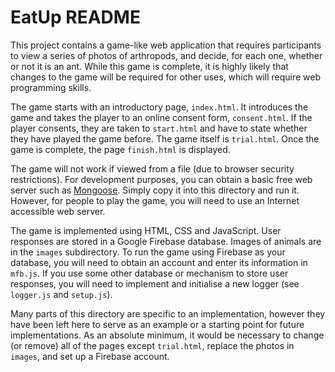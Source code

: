 # EatUp README


This project contains a game-like web application that requires
participants to view a series of photos of arthropods, and decide, for
each one, whether or not it is an ant.  While this game is complete,
it is highly likely that changes to the game will be required for
other uses, which will require web programming skills. 

The game starts with an introductory page, `index.html`. It introduces
the game and takes the player to an online consent form,
`consent.html`. If the player consents, they are taken to `start.html`
and have to state whether they have played the game before.  The game
itself is `trial.html`. Once the game is complete, the
page `finish.html` is displayed.

The game will not work if viewed from a file (due to browser security
restrictions). For development purposes, you can obtain a basic free
web server such as [Mongoose](https://cesanta.com/). Simply copy it
into this directory and run it. However, for people to play the game,
you will need to use an Internet accessible web server.

The game is implemented using HTML, CSS and JavaScript. User responses
are stored in a Google Firebase database. Images of animals are in the
`images` subdirectory. To run the game using Firebase as your
database, you will need to obtain an account and enter its information
in `mfb.js`. If you use some other database or mechanism to store user
responses, you will need to implement and initialise a new logger (see
`logger.js` and `setup.js`).

Many parts of this directory are specific to an implementation,
however they have been left here to serve as an example or a starting
point for future implementations. As an absolute minimum, it would be
necessary to change (or remove) all of the pages except `trial.html`,
replace the photos in `images`, and set up a Firebase account.

